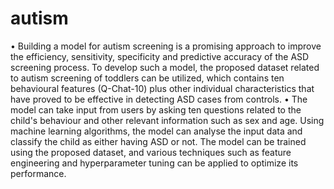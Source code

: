# autism
• Building a model for autism screening is a promising 
approach to improve the efficiency, sensitivity, 
specificity and predictive accuracy of the ASD 
screening process. To develop such a model, the 
proposed dataset related to autism screening of 
toddlers can be utilized, which contains ten 
behavioural features (Q-Chat-10) plus other individual 
characteristics that have proved to be effective in 
detecting ASD cases from controls.
• The model can take input from users by asking ten 
questions related to the child's behaviour and other 
relevant information such as sex and age. Using 
machine learning algorithms, the model can analyse
the input data and classify the child as either having 
ASD or not. The model can be trained using the 
proposed dataset, and various techniques such as 
feature engineering and hyperparameter tuning can 
be applied to optimize its performance.
